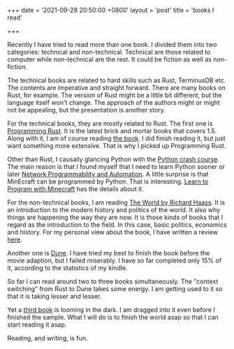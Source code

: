 +++
date = '2021-09-28 20:50:00 +0800'
layout = 'post'
title = 'books I read'

+++

Recently I have tried to read more than one book. I divided them into
two categories: technical and non-technical. Technical are those related
to computer while non-technical are the rest. It could be fiction as
well as non-fiction.

The technical books are related to hard skills such as Rust, TerminusDB
etc. The contents are imperative and straight forward. There are many
books on Rust, for example. The version of Rust might be a little bit
different, but the language itself won't change. The approach of the
authors might or might not be appealing, but the presentation is another
story. 

For the technical books, they are mostly related to Rust. The first one
is [Programming
Rust](https://www.amazon.com/Programming-Rust-Fast-Systems-Development/dp/1492052590).
It is the latest brick and mortar books that covers 1.5. Along with it,
I am of course reading [the book](https://doc.rust-lang.org/book/). I
did finish reading it, but just want something more extensive. That is
why I picked up Programming Rust. 

Other than Rust, I causally glancing Python with the [Python crash
course](https://www.amazon.com/Python-Crash-Course-2nd-Edition/dp/1593279280). 
The main reason is that I found myself that I need to learn Python sooner or 
later [Network Programmability and
Automation](https://www.amazon.com/Network-Programmability-Automation-Next-Generation-Engineer/dp/1491931256). 
A little surprise is that MinEcraft can be programmed by Python. That is
interesting. [Learn to Program with Minecraft](https://nostarch.com/programwithminecraft) 
has the details about it. 

For the non-technical books, I am reading [The World by Richard
Haass](https://www.amazon.com/World-Brief-Introduction-Richard-Haass/dp/0399562397). 
It is an introduction to the modern history and politics of the world.
It also why things are happening the way they are now. It is those kinds
of books that I regard as the introduction to the field. In this case,
basic politics, economics and history. For my personal view about the
book, I have written a review [here](https://www.amazon.com/review/RI8NRFJ4MTD5C/ref=pe_1098610_137716200_cm_rv_eml_rv0_rv).

Another one is
[Dune](https://www.amazon.com/Dune-Frank-Herbert-ebook/dp/B00B7NPRY8). I
have tried my best to finish the book before the movie adaption, but I
failed miserably. I have so far completed only 15% of it, according to
the statistics of my kindle.

So far I can read around two to three books simultaneously. The
"context switching" from Rust to Dune takes some energy. I am getting
used to it so that it is taking lesser and lesser. 

Yet a [third
book](https://www.amazon.com/-/zh_TW/Bob-Woodward-ebook/dp/B098PDDZW3/)  is 
looming in the dark. I am dragged into it even before I finished the
sample. What I will do is to finish the world asap so that I can start
reading it asap.

Reading, and writing, is fun.


